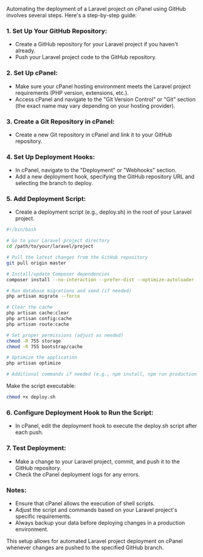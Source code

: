 Automating the deployment of a Laravel project on cPanel using GitHub involves several steps. Here's a step-by-step guide:

### 1. Set Up Your GitHub Repository:

- Create a GitHub repository for your Laravel project if you haven't already.
- Push your Laravel project code to the GitHub repository.

### 2. Set Up cPanel:

- Make sure your cPanel hosting environment meets the Laravel project requirements (PHP version, extensions, etc.).
- Access cPanel and navigate to the "Git Version Control" or "Git" section (the exact name may vary depending on your hosting provider).

### 3. Create a Git Repository in cPanel:

- Create a new Git repository in cPanel and link it to your GitHub repository.

### 4. Set Up Deployment Hooks:

- In cPanel, navigate to the "Deployment" or "Webhooks" section.
- Add a new deployment hook, specifying the GitHub repository URL and selecting the branch to deploy.

### 5. Add Deployment Script:

- Create a deployment script (e.g., deploy.sh) in the root of your Laravel project.

```bash
#!/bin/bash

# Go to your Laravel project directory
cd /path/to/your/laravel/project

# Pull the latest changes from the GitHub repository
git pull origin master

# Install/update Composer dependencies
composer install --no-interaction --prefer-dist --optimize-autoloader

# Run database migrations and seed (if needed)
php artisan migrate --force

# Clear the cache
php artisan cache:clear
php artisan config:cache
php artisan route:cache

# Set proper permissions (adjust as needed)
chmod -R 755 storage
chmod -R 755 bootstrap/cache

# Optimize the application
php artisan optimize

# Additional commands if needed (e.g., npm install, npm run production for frontend assets)
```

Make the script executable:

```bash
chmod +x deploy.sh
```

### 6. Configure Deployment Hook to Run the Script:

- In cPanel, edit the deployment hook to execute the deploy.sh script after each push.

### 7. Test Deployment:

- Make a change to your Laravel project, commit, and push it to the GitHub repository.
- Check the cPanel deployment logs for any errors.

### Notes:

- Ensure that cPanel allows the execution of shell scripts.
- Adjust the script and commands based on your Laravel project's specific requirements.
- Always backup your data before deploying changes in a production environment.

This setup allows for automated Laravel project deployment on cPanel whenever changes are pushed to the specified GitHub branch.